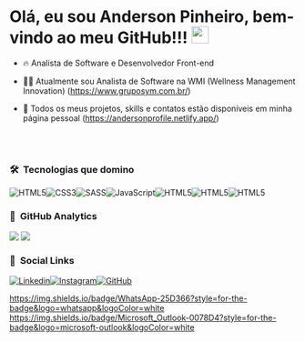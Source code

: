 ### <h1>Olá, eu sou Anderson Pinheiro, bem-vindo ao meu GitHub!!! <img src="https://raw.githubusercontent.com/KaueMarques/KaueMarques/master/hi.gif" width="30px"></h1>

- 🔥 Analista de Software e Desenvolvedor Front-end

- 👨‍💻 Atualmente sou Analista de Software na WMI (Wellness Management Innovation) (https://www.gruposym.com.br/)

- 📁 Todos os meus projetos, skills e contatos estão disponíveis em minha página pessoal (https://andersonprofile.netlify.app/)

<br><br>

### 🛠 &nbsp;Tecnologias que domino

<img alt="HTML5" src="https://img.shields.io/badge/HTML5-E34F26?style=for-the-badge&logo=html5&logoColor=white"><img alt="CSS3" src="https://img.shields.io/badge/CSS3-1572B6?style=for-the-badge&logo=css3&logoColor=white"><img alt="SASS" src="https://img.shields.io/badge/Sass-CC6699?style=for-the-badge&logo=sass&logoColor=white"><img alt="JavaScript" src="https://img.shields.io/badge/JavaScript-F7DF1E?style=for-the-badge&logo=javascript&logoColor=black"><img alt="HTML5" src="https://img.shields.io/badge/Bootstrap-563D7C?style=for-the-badge&logo=bootstrap&logoColor=white"><img alt="HTML5" src="https://img.shields.io/badge/Canva-%2300C4CC.svg?&style=for-the-badge&logo=Canva&logoColor=white"><img alt="HTML5" src="https://img.shields.io/badge/Visual_Studio_Code-0078D4?style=for-the-badge&logo=visual%20studio%20code&logoColor=white">

### 🧮 &nbsp;GitHub Analytics

<img src="https://github-readme-stats.vercel.app/api?username=Andersondev429&theme=github_dark&show_icons=true">
<img src="https://github-readme-stats.vercel.app/api/top-langs/?username=anuraghazra&layout=compact">

### 📱 &nbsp;Social Links

[![Linkedin](https://img.shields.io/badge/LinkedIn-0077B5?style=for-the-badge&logo=linkedin&logoColor=white)](https://www.linkedin.com/in/anderson-psilva/)[![Instagram](https://img.shields.io/badge/Instagram-E4405F?style=for-the-badge&logo=instagram&logoColor=white)](https://www.instagram.com/anderson.developerjs/)[![GitHub](https://img.shields.io/badge/GitHub-100000?style=for-the-badge&logo=github&logoColor=white)](https://github.com/Andersondev429)




https://img.shields.io/badge/WhatsApp-25D366?style=for-the-badge&logo=whatsapp&logoColor=white
https://img.shields.io/badge/Microsoft_Outlook-0078D4?style=for-the-badge&logo=microsoft-outlook&logoColor=white













<!--
**Andersondev429/Andersondev429** is a ✨ _special_ ✨ repository because its `README.md` (this file) appears on your GitHub profile.

Here are some ideas to get you started:

- 🔭 I’m currently working on ...
- 🌱 I’m currently learning ...
- 👯 I’m looking to collaborate on ...
- 🤔 I’m looking for help with ...
- 💬 Ask me about ...
- 📫 How to reach me: ...
- 😄 Pronouns: ...
- ⚡ Fun fact: ...
-->
